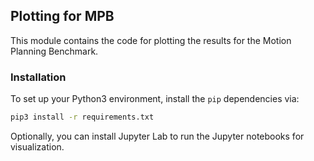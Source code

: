 ## Plotting for MPB

This module contains the code for plotting the results for the Motion Planning Benchmark.

### Installation
To set up your Python3 environment, install the `pip` dependencies via:
```bash
pip3 install -r requirements.txt
```

Optionally, you can install Jupyter Lab to run the Jupyter notebooks for visualization.